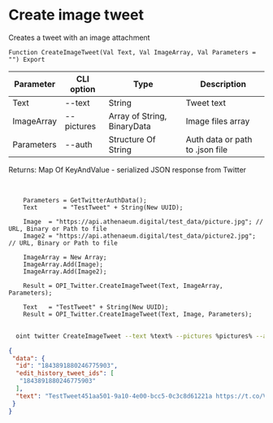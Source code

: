 ﻿---
sidebar_position: 3
---

# Create image tweet
 Creates a tweet with an image attachment



`Function CreateImageTweet(Val Text, Val ImageArray, Val Parameters = "") Export`

  | Parameter | CLI option | Type | Description |
  |-|-|-|-|
  | Text | --text | String | Tweet text |
  | ImageArray | --pictures | Array of String, BinaryData | Image files array |
  | Parameters | --auth | Structure Of String | Auth data or path to .json file |

  
  Returns:  Map Of KeyAndValue - serialized JSON response from Twitter

<br/>




```bsl title="Code example"
    Parameters = GetTwitterAuthData();
    Text       = "TestTweet" + String(New UUID);

    Image  = "https://api.athenaeum.digital/test_data/picture.jpg"; // URL, Binary or Path to file
    Image2 = "https://api.athenaeum.digital/test_data/picture2.jpg"; // URL, Binary or Path to file

    ImageArray = New Array;
    ImageArray.Add(Image);
    ImageArray.Add(Image2);

    Result = OPI_Twitter.CreateImageTweet(Text, ImageArray, Parameters);

    Text   = "TestTweet" + String(New UUID);
    Result = OPI_Twitter.CreateImageTweet(Text, Image, Parameters);
```



```sh title="CLI command example"
    
  oint twitter CreateImageTweet --text %text% --pictures %pictures% --auth %auth%

```

```json title="Result"
{
 "data": {
  "id": "1843891880246775903",
  "edit_history_tweet_ids": [
   "1843891880246775903"
  ],
  "text": "TestTweet451aa501-9a10-4e00-bcc5-0c3c8d61221a https://t.co/VWvjWsdQHs"
 }
}
```

